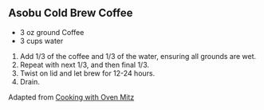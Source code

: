 ## Asobu Cold Brew Coffee

* 3 oz ground Coffee
* 3 cups water

1. Add 1/3 of the coffee and 1/3 of the water, ensuring all grounds are wet.
2. Repeat with next 1/3, and then final 1/3.
3. Twist on lid and let brew for 12-24 hours.
4. Drain.

Adapted from [Cooking with Oven Mitz](https://cookingwithovenmitz.wordpress.com/2017/12/24/cold-brew-with-asobu/)
